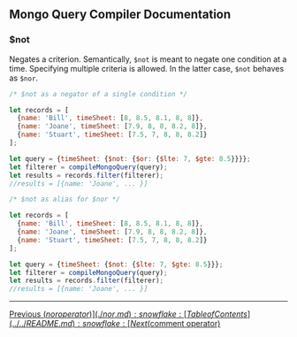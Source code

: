 ## Mongo Query Compiler Documentation

### $not

Negates a criterion.  Semantically, `$not` is meant to negate one condition at a 
time.  Specifying multiple criteria is allowed.  In the latter case, `$not` 
behaves as `$nor`.

```javascript
/* $not as a negator of a single condition */

let records = [
  {name: 'Bill', timeSheet: [8, 8.5, 8.1, 8, 8]},
  {name: 'Joane', timeSheet: [7.9, 8, 8, 8.2, 8]},
  {name: 'Stuart', timeSheet: [7.5, 7, 8, 8, 8.2]}
];

let query = {timeSheet: {$not: {$or: {$lte: 7, $gte: 8.5}}}};
let filterer = compileMongoQuery(query);
let results = records.filter(filterer);
//results = [{name: 'Joane', ... }]
```
```javascript
/* $not as alias for $nor */

let records = [
  {name: 'Bill', timeSheet: [8, 8.5, 8.1, 8, 8]},
  {name: 'Joane', timeSheet: [7.9, 8, 8, 8.2, 8]},
  {name: 'Stuart', timeSheet: [7.5, 7, 8, 8, 8.2]}
];

let query = {timeSheet: {$not: {$lte: 7, $gte: 8.5}}};
let filterer = compileMongoQuery(query);
let results = records.filter(filterer);
//results = [{name: 'Joane', ... }]
```

---

[Previous ($nor operator)](./nor.md) :snowflake: 
[Table of Contents](../../README.md) :snowflake: 
[Next ($comment operator)](../utility/comment.md)

